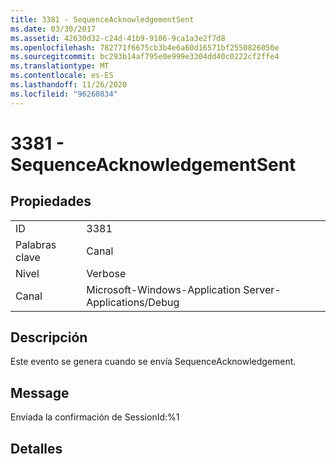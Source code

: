 ```yaml
---
title: 3381 - SequenceAcknowledgementSent
ms.date: 03/30/2017
ms.assetid: 42630d32-c24d-41b9-9106-9ca1a3e2f7d8
ms.openlocfilehash: 782771f6675cb3b4e6a60d16571bf2550826050e
ms.sourcegitcommit: bc293b14af795e0e999e3304dd40c0222cf2ffe4
ms.translationtype: MT
ms.contentlocale: es-ES
ms.lasthandoff: 11/26/2020
ms.locfileid: "96260834"
---
```

# <a name="3381---sequenceacknowledgementsent"></a>3381 - SequenceAcknowledgementSent

## <a name="properties"></a>Propiedades  
  
|||  
|-|-|  
|ID|3381|  
|Palabras clave|Canal|  
|Nivel|Verbose|  
|Canal|Microsoft-Windows-Application Server-Applications/Debug|  
  
## <a name="description"></a>Descripción  

 Este evento se genera cuando se envía SequenceAcknowledgement.  
  
## <a name="message"></a>Message  

 Enviada la confirmación de SessionId:%1  
  
## <a name="details"></a>Detalles
